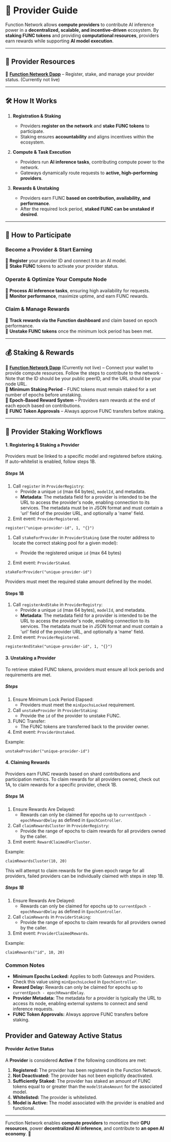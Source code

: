 # 🚀 Provider Guide

Function Network allows **compute providers** to contribute AI inference power in a **decentralized, scalable, and incentive-driven** ecosystem. By **staking FUNC tokens** and providing **computational resources**, providers earn rewards while supporting **AI model execution**.

---

## 🔗 Provider Resources

🔗 **[Function Network Dapp](#)** – Register, stake, and manage your provider status. (Currently not live)

---

## 🛠️ How It Works

1. **Registration & Staking**

   - Providers **register on the network** and **stake FUNC tokens** to participate.
   - Staking ensures **accountability** and aligns incentives within the ecosystem.

2. **Compute & Task Execution**

   - Providers run **AI inference tasks**, contributing compute power to the network.
   - Gateways dynamically route requests to **active, high-performing providers**.

3. **Rewards & Unstaking**
   - Providers earn FUNC **based on contribution, availability, and performance**.
   - After the required lock period, **staked FUNC can be unstaked if desired**.

---

## 🎯 How to Participate

### **Become a Provider & Start Earning**

🔹 **Register** your provider ID and connect it to an AI model.  
🔹 **Stake FUNC** tokens to activate your provider status.

### **Operate & Optimize Your Compute Node**

🔹 **Process AI inference tasks**, ensuring high availability for requests.  
🔹 **Monitor performance**, maximize uptime, and earn FUNC rewards.

### **Claim & Manage Rewards**

🔹 **Track rewards via the Function dashboard** and claim based on epoch performance.  
🔹 **Unstake FUNC tokens** once the minimum lock period has been met.

---

## 💰 Staking & Rewards

🔹 [**Function Network Dapp**](#) (Currently not live) – Connect your wallet to provide compute resources. Follow the steps to contribute to the network - Note that the ID should be your public peerID, and the URL should be your node URL.  
🔹 **Minimum Staking Period** – FUNC tokens must remain staked for a set number of epochs before unstaking.  
🔹 **Epoch-Based Reward System** – Providers earn rewards at the end of each epoch based on contributions.  
🔹 **FUNC Token Approvals** – Always approve FUNC transfers before staking.

---

## 🔄 **Provider Staking Workflows**

#### **1. Registering & Staking a Provider**

Providers must be linked to a specific model and registered before staking. If auto-whitelist is enabled, follow steps 1B.

##### **Steps 1A**

1. Call `register` in `ProviderRegistry`:
   - Provide a unique `id` (max 64 bytes), `modelId`, and metadata.
   - **Metadata**: The metadata field for a provider is intended to be the URL to access the provider's node, enabling connection to its services. The metadata must be in JSON format and must contain a 'url' field of the provider URL, and optionally a 'name' field.
2. Emit event: `ProviderRegistered`.

```solidity
register("unique-provider-id", 1, "{}")
```

1. Call `stakeForProvider` in `ProviderStaking` (use the router address to locate the correct staking pool for a given model):

   - Provide the registered unique `id` (max 64 bytes)

2. Emit event: `ProviderStaked`.

```solidity
stakeForProvider("unique-provider-id")
```

Providers must meet the required stake amount defined by the model.

#### **Steps 1B**

1. Call `registerAndStake` in `ProviderRegistry`:
   - Provide a unique `id` (max 64 bytes), `modelId`, and metadata.
   - **Metadata**: The metadata field for a provider is intended to be the URL to access the provider's node, enabling connection to its services. The metadata must be in JSON format and must contain a 'url' field of the provider URL, and optionally a 'name' field.
2. Emit event: `ProviderRegistered`.

```solidity
registerAndStake("unique-provider-id", 1, "{}")
```

#### **3. Unstaking a Provider**

To retrieve staked FUNC tokens, providers must ensure all lock periods and requirements are met.

##### **Steps**

1. Ensure Minimum Lock Period Elapsed:
   - Providers must meet the `minEpochsLocked` requirement.
2. Call `unstakeProvider` in `ProviderStaking`:
   - Provide the `id` of the provider to unstake FUNC.
3. FUNC Transfer:
   - The FUNC tokens are transferred back to the provider owner.
4. Emit event: `ProviderUnstaked`.

Example:

```solidity
unstakeProvider("unique-provider-id")
```

#### **4. Claiming Rewards**

Providers earn FUNC rewards based on shard contributions and participation metrics. To claim rewards for all providers owned, check out 1A, to claim rewards for a specific provider, check 1B.

##### **Steps 1A**

1. Ensure Rewards Are Delayed:
   - Rewards can only be claimed for epochs up to `currentEpoch - epochRewardDelay` as defined in `EpochController`.
2. Call `claimRewardsCluster` in `ProviderRegistry`:
   - Provide the range of epochs to claim rewards for all providers owned by the caller.
3. Emit event: `RewardClaimedForCluster`.

Example:

```solidity
claimRewardsCluster(10, 20)
```

This will attempt to claim rewards for the given epoch range for all providers, failed providers can be individually claimed with steps in step 1B.

##### **Steps 1B**

1. Ensure Rewards Are Delayed:
   - Rewards can only be claimed for epochs up to `currentEpoch - epochRewardDelay` as defined in `EpochController`.
2. Call `claimRewards` in `ProviderStaking`:
   - Provide the range of epochs to claim rewards for all providers owned by the caller.
3. Emit event: `ProviderClaimedRewards`.

Example:

```solidity
claimRewards("id", 10, 20)
```

### **Common Notes**

- **Minimum Epochs Locked:** Applies to both Gateways and Providers. Check this value using `minEpochsLocked` in `EpochController`.
- **Reward Delay:** Rewards can only be claimed for epochs up to `currentEpoch - epochRewardDelay`.
- **Provider Metadata:** The metadata for a provider is typically the URL to access its node, enabling external systems to connect and send inference requests.
- **FUNC Token Approvals:** Always approve FUNC transfers before staking.

## Provider and Gateway Active Status

#### **Provider Active Status**

A **Provider** is considered **Active** if the following conditions are met:

1. **Registered:** The provider has been registered in the Function Network.
2. **Not Deactivated:** The provider has not been explicitly deactivated.
3. **Sufficiently Staked:** The provider has staked an amount of FUNC tokens equal to or greater than the `modelStakeAmount` for the associated model.
4. **Whitelisted:** The provider is whitelisted.
5. **Model is Active:** The model associated with the provider is enabled and functional.

---

Function Network enables **compute providers** to monetize their **GPU resources**, power **decentralized AI inference**, and contribute to **an open AI economy**. 🚀
